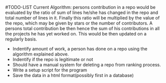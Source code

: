 #TODO-LIST
Current Algorithm: persons contribution in a repo would be evaluated by the ratio of  sum of lines he/she has changed in the repo and total number of lines in it. Finally this ratio will be multiplied by the value of the repo, which may be given by stars or the number of contributors. A persons total contribution be then hence the sum of his contributions in all the projects he has yet worked on. This would be then updated on a regularly basis.

- Indentify amount of work, a person has done on a repo using the algorithm explained above. 
- Indentify if the repo is legitimate or not
- Should have a manual system for deleting a repo from ranking process.
- Write a setup script for the program
- Save the data in a html format(possibly first in a database)
